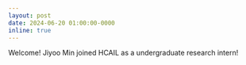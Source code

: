 ```yaml
---
layout: post
date: 2024-06-20 01:00:00-0000
inline: true
---
```


Welcome! Jiyoo Min joined HCAIL as a undergraduate research intern!
